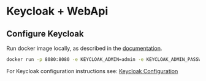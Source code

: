 # Keycloak + WebApi

## Configure Keycloak

Run docker image locally, as described in the [documentation](https://www.keycloak.org/getting-started/getting-started-docker).

```bash
docker run -p 8080:8080 -e KEYCLOAK_ADMIN=admin -e KEYCLOAK_ADMIN_PASSWORD=admin quay.io/keycloak/keycloak:24.0.3 start-dev
```

For Keycloak configuration instructions see: [Keycloak Configuration](/configuration/configuration-keycloak)
